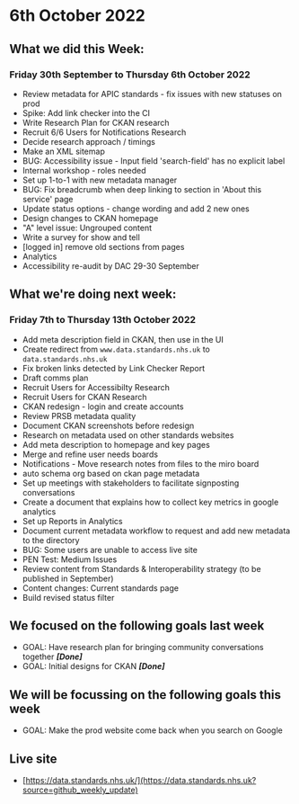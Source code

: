 # 6th October 2022

## What we did this Week:
### Friday 30th September to Thursday 6th October 2022

* Review metadata for APIC standards - fix issues with new statuses on prod
* Spike: Add link checker into the CI
* Write Research Plan for CKAN research
* Recruit 6/6 Users for Notifications Research
* Decide research approach / timings
* Make an XML sitemap
* BUG: Accessibility issue - Input field 'search-field' has no explicit label
* Internal workshop - roles needed
* Set up 1-to-1 with new metadata manager
* BUG: Fix breadcrumb when deep linking to section in 'About this service' page
* Update status options - change wording and add 2 new ones
* Design changes to CKAN homepage
* "A" level issue: Ungrouped content
* Write a survey for show and tell
* [logged in] remove old sections from pages
* Analytics
* Accessibility re-audit by DAC 29-30 September

## What we're doing next week:
### Friday 7th to Thursday 13th October 2022

* Add meta description field in CKAN, then use in the UI
* Create redirect from `www.data.standards.nhs.uk` to `data.standards.nhs.uk`
* Fix broken links detected by Link Checker Report
* Draft comms plan
* Recruit Users for Accessibilty Research
* Recruit Users for CKAN Research
* CKAN redesign - login and create accounts
* Review PRSB metadata quality
* Document CKAN screenshots before redesign
* Research on metadata used on other standards websites
* Add meta description to homepage and key pages
* Merge and refine user needs boards
* Notifications - Move research notes from files to the miro board
* auto schema org based on ckan page metadata
* Set up meetings with stakeholders to facilitate signposting conversations
* Create a document that explains how to collect key metrics in google analytics
* Set up Reports in Analytics
* Document current metadata workflow to request and add new metadata to the directory
* BUG: Some users are unable to access live site
* PEN Test: Medium Issues
* Review content from Standards & Interoperability strategy (to be published in September)
* Content changes: Current standards page
* Build revised status filter

## We focused on the following goals last week
* GOAL: Have research plan for bringing community conversations together ***[Done]***
* GOAL: Initial designs for CKAN ***[Done]***


## We will be focussing on the following goals this week
* GOAL: Make the prod website come back when you search on Google

## Live site  
* [https://data.standards.nhs.uk/](https://data.standards.nhs.uk?source=github_weekly_update)
